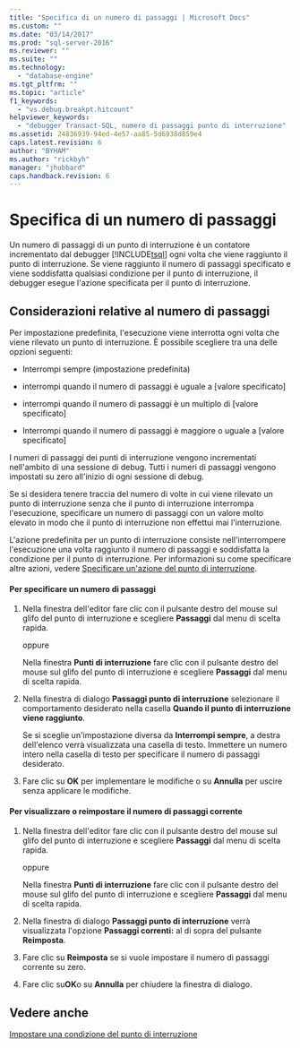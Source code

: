 ```yaml
---
title: "Specifica di un numero di passaggi | Microsoft Docs"
ms.custom: ""
ms.date: "03/14/2017"
ms.prod: "sql-server-2016"
ms.reviewer: ""
ms.suite: ""
ms.technology: 
  - "database-engine"
ms.tgt_pltfrm: ""
ms.topic: "article"
f1_keywords: 
  - "vs.debug.breakpt.hitcount"
helpviewer_keywords: 
  - "debugger Transact-SQL, numero di passaggi punto di interruzione"
ms.assetid: 24836939-94ed-4e57-aa85-5d6938d859e4
caps.latest.revision: 6
author: "BYHAM"
ms.author: "rickbyh"
manager: "jhubbard"
caps.handback.revision: 6
---
```

# Specifica di un numero di passaggi
  Un numero di passaggi di un punto di interruzione è un contatore incrementato dal debugger [!INCLUDE[tsql](../../includes/tsql-md.md)] ogni volta che viene raggiunto il punto di interruzione. Se viene raggiunto il numero di passaggi specificato e viene soddisfatta qualsiasi condizione per il punto di interruzione, il debugger esegue l'azione specificata per il punto di interruzione.  
  
## Considerazioni relative al numero di passaggi  
 Per impostazione predefinita, l'esecuzione viene interrotta ogni volta che viene rilevato un punto di interruzione. È possibile scegliere tra una delle opzioni seguenti:  
  
-   Interrompi sempre (impostazione predefinita)  
  
-   interrompi quando il numero di passaggi è uguale a [valore specificato]  
  
-   interrompi quando il numero di passaggi è un multiplo di [valore specificato]  
  
-   Interrompi quando il numero di passaggi è maggiore o uguale a [valore specificato]  
  
 I numeri di passaggi dei punti di interruzione vengono incrementati nell'ambito di una sessione di debug. Tutti i numeri di passaggi vengono impostati su zero all'inizio di ogni sessione di debug.  
  
 Se si desidera tenere traccia del numero di volte in cui viene rilevato un punto di interruzione senza che il punto di interruzione interrompa l'esecuzione, specificare un numero di passaggi con un valore molto elevato in modo che il punto di interruzione non effettui mai l'interruzione.  
  
 L'azione predefinita per un punto di interruzione consiste nell'interrompere l'esecuzione una volta raggiunto il numero di passaggi e soddisfatta la condizione per il punto di interruzione. Per informazioni su come specificare altre azioni, vedere [Specificare un'azione del punto di interruzione](../../relational-databases/scripting/specify-a-breakpoint-action.md).  
  
#### Per specificare un numero di passaggi  
  
1.  Nella finestra dell'editor fare clic con il pulsante destro del mouse sul glifo del punto di interruzione e scegliere **Passaggi** dal menu di scelta rapida.  
  
     oppure  
  
     Nella finestra **Punti di interruzione** fare clic con il pulsante destro del mouse sul glifo del punto di interruzione e scegliere **Passaggi** dal menu di scelta rapida.  
  
2.  Nella finestra di dialogo **Passaggi punto di interruzione** selezionare il comportamento desiderato nella casella **Quando il punto di interruzione viene raggiunto**.  
  
     Se si sceglie un'impostazione diversa da **Interrompi sempre**, a destra dell'elenco verrà visualizzata una casella di testo. Immettere un numero intero nella casella di testo per specificare il numero di passaggi desiderato.  
  
3.  Fare clic su **OK** per implementare le modifiche o su **Annulla** per uscire senza applicare le modifiche.  
  
#### Per visualizzare o reimpostare il numero di passaggi corrente  
  
1.  Nella finestra dell'editor fare clic con il pulsante destro del mouse sul glifo del punto di interruzione e scegliere **Passaggi** dal menu di scelta rapida.  
  
     oppure  
  
     Nella finestra **Punti di interruzione** fare clic con il pulsante destro del mouse sul glifo del punto di interruzione e scegliere **Passaggi** dal menu di scelta rapida.  
  
2.  Nella finestra di dialogo **Passaggi punto di interruzione** verrà visualizzata l'opzione **Passaggi correnti:** al di sopra del pulsante **Reimposta**.  
  
3.  Fare clic su **Reimposta** se si vuole impostare il numero di passaggi corrente su zero.  
  
4.  Fare clic su**OK**o su **Annulla** per chiudere la finestra di dialogo.  
  
## Vedere anche  
 [Impostare una condizione del punto di interruzione](../../relational-databases/scripting/specify-a-breakpoint-condition.md)  
  
  